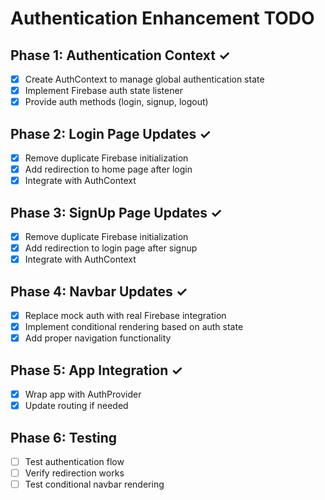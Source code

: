 # Authentication Enhancement TODO

## Phase 1: Authentication Context ✓
- [x] Create AuthContext to manage global authentication state
- [x] Implement Firebase auth state listener
- [x] Provide auth methods (login, signup, logout)

## Phase 2: Login Page Updates ✓
- [x] Remove duplicate Firebase initialization
- [x] Add redirection to home page after login
- [x] Integrate with AuthContext

## Phase 3: SignUp Page Updates ✓
- [x] Remove duplicate Firebase initialization
- [x] Add redirection to login page after signup
- [x] Integrate with AuthContext

## Phase 4: Navbar Updates ✓
- [x] Replace mock auth with real Firebase integration
- [x] Implement conditional rendering based on auth state
- [x] Add proper navigation functionality

## Phase 5: App Integration ✓
- [x] Wrap app with AuthProvider
- [x] Update routing if needed

## Phase 6: Testing
- [ ] Test authentication flow
- [ ] Verify redirection works
- [ ] Test conditional navbar rendering
